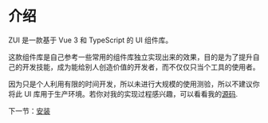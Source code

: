 # 介绍

ZUI 是一款基于 Vue 3 和 TypeScript 的 UI 组件库。

这款组件库是自己参考一些常用的组件库独立实现出来的效果，目的是为了提升自己的开发技能，成为能给别人创造价值的开发者，而不仅仅只当个工具的使用者。

因为只是个人利用有限的时间开发，所以未进行大规模的使用测验，所以不建议你将此 UI 库用于生产环境。若你对我的实现过程感兴趣，可以看看我的[源码]().

下一节：[安装](#/doc/install)
